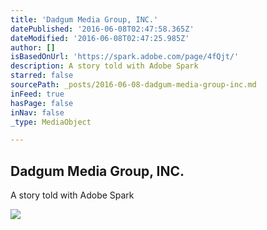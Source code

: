 ```yaml
---
title: 'Dadgum Media Group, INC.'
datePublished: '2016-06-08T02:47:58.365Z'
dateModified: '2016-06-08T02:47:25.985Z'
author: []
isBasedOnUrl: 'https://spark.adobe.com/page/4fQjt/'
description: A story told with Adobe Spark
starred: false
sourcePath: _posts/2016-06-08-dadgum-media-group-inc.md
inFeed: true
hasPage: false
inNav: false
_type: MediaObject

---
```

<article style=""><h1>Dadgum Media Group, INC.</h1><p>A story told with Adobe Spark</p><img src="https://spark.adobe.com/cp/4fQjt/embed.jpg?buster=1465352360751" /></article>